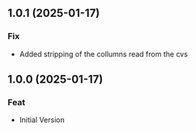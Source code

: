 ## 1.0.1 (2025-01-17)

### Fix

- Added stripping of the collumns read from the cvs

## 1.0.0 (2025-01-17)

### Feat

- Initial Version
